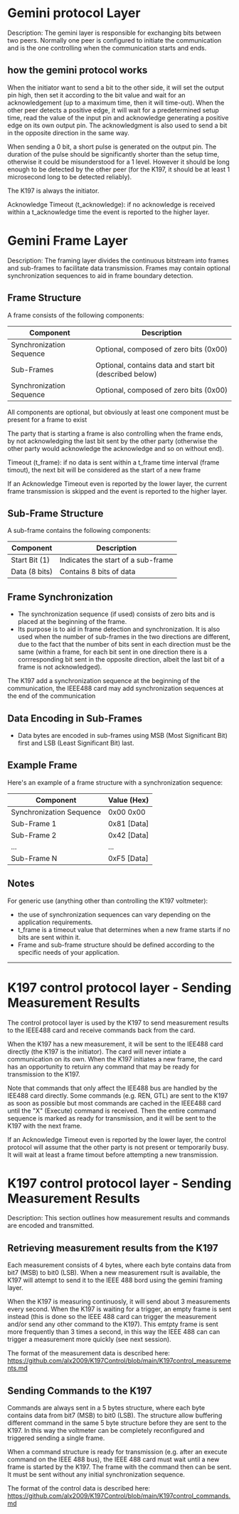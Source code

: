 # Gemini protocol Layer
Description: The gemini layer is responsible for exchanging bits between two peers. Normally one peer is configured to initiate the communication and is the one controlling when the communication starts and ends.

## how the gemini protocol works

When the initiator want to send a bit to the other side, it will set the output pin high, then set it according to the bit value and wait for an acknowledgement (up to a maximum time, then it will time-out). When the other peer detects a positive edge, it will wait for a predetermined setup time, read the value of the input pin and acknowledge generating a positive edge on its own output pin. The acknowledgment is also used to send a bit in the opposite direction in the same way.

When sending a 0 bit, a short pulse is generated on the output pin. The duration of the pulse should be significantly shorter than the setup time, otherwise it could be misunderstood for a 1 level. However it should be long enough to be detected by the other peer (for the K197, it should be at least 1 microsecond long to be detected reliably).

The K197 is always the initiator.

Acknowledge Timeout (t_acknowledge): if no acknowledge is received within a t_acknowledge time the event is reported to the higher layer.

# Gemini Frame Layer

Description: The framing layer divides the continuous bitstream into frames and sub-frames to facilitate data transmission. Frames may contain optional synchronization sequences to aid in frame boundary detection.

## Frame Structure

A frame consists of the following components:

| Component                   | Description                                          |
|-----------------------------|------------------------------------------------------|
| Synchronization Sequence    | Optional, composed of zero bits (0x00)              |
| Sub-Frames                  | Optional, contains data and start bit (described below)       |
| Synchronization Sequence    | Optional, composed of zero bits (0x00)              |

All components are optional, but obviously at least one component must be present for a frame to exist

The party that is starting a frame is also controlling when the frame ends, by not acknowledging the last bit sent by the other party (otherwise the other party would acknowledge the acknowledge and so on without end). 

Timeout (t_frame): if no data is sent within a t_frame time interval (frame timout), the next bit will be considered as the start of a new frame

If an Acknowledge Timeout even is reported by the lower layer, the current frame transmission is skipped and the event is reported to the higher layer.

## Sub-Frame Structure

A sub-frame contains the following components:

| Component            | Description                        |
|----------------------|------------------------------------|
| Start Bit (1)        | Indicates the start of a sub-frame |
| Data (8 bits)        | Contains 8 bits of data            |

## Frame Synchronization

- The synchronization sequence (if used) consists of zero bits and is placed at the beginning of the frame.
- Its purpose is to aid in frame detection and synchronization. It is also used when the number of sub-frames in the two directions are different, due to the fact that the number of bits sent in each direction must be the same (within a frame, for each bit sent in one direction there is a corrresponding bit sent in the opposite direction, albeit the last bit of a frame is not acknowledged). 

The K197 add a synchronization sequence at the beginning of the communication, the IEEE488 card may add synchronization sequences at the end of the communication 

## Data Encoding in Sub-Frames

- Data bytes are encoded in sub-frames using MSB (Most Significant Bit) first and LSB (Least Significant Bit) last.

## Example Frame

Here's an example of a frame structure with a synchronization sequence:

| Component                   | Value (Hex) |
|-----------------------------|-------------|
| Synchronization Sequence    | 0x00 0x00   |
| Sub-Frame 1                | 0x81 [Data] |
| Sub-Frame 2                | 0x42 [Data] |
| ...                         | ...         |
| Sub-Frame N                | 0xF5 [Data] |

## Notes

For generic use (anything other than controlling the K197 voltmeter):
- the use of synchronization sequences can vary depending on the application requirements.
- t_frame is a timeout value that determines when a new frame starts if no bits are sent within it.
- Frame and sub-frame structure should be defined according to the specific needs of your application.

--------------------------------------------------------------------------------
# K197 control protocol layer - Sending Measurement Results

The control protocol layer is used by the K197 to send measurement results to the IEEE488 card and receive commands back from the card. 

When the K197 has a new measurement, it will be sent to the IEE488 card directly (the K197 is the initiator). The card will never intiate a communication on its own. When the K197 initiates a new frame, the card has an opportunity to retuirn any command that may be ready for transmission to the K197.

Note that commands that only affect the IEE488 bus are handled by the IEE488 card directly. Some commands (e.g. REN, GTL) are sent to the K197 as soon as possible but most commands are cached in the IEEE488 card until the "X" (Execute) command is received. Then the entire command sequence is marked as ready for transmission, and it will be sent to the K197 with the next frame.

If an Acknowledge Timeout even is reported by the lower layer, the control protocol will assume that the other party is not present or temporarily busy. It will wait at least a frame timout before attempting a new transmission. 

# K197 control protocol layer - Sending Measurement Results

Description: This section outlines how measurement results and commands are encoded and transmitted. 

## Retrieving measurement results from the K197

Each measurement consists of 4 bytes, where each byte contains data from bit7 (MSB) to bit0 (LSB). When a new measurement rsult is available, the K197 will attempt to send it to the IEEE 488 bord using the gemini framing layer.

When the K197 is measuring continuosly, it will send about 3 measurements every second. When the K197 is waiting for a trigger, an empty frame is sent instead (this is done so the IEEE 488 card can trigger the measurement and/or send any other command to the K197). This emtpty frame is sent more frequently than 3 times a second, in this way the IEEE 488 can can trigger a measurement more quickly (see next session).

The format of the measurement data is described here: https://github.com/alx2009/K197Control/blob/main/K197control_measurements.md

## Sending Commands to the K197

Commands are always sent in a 5 bytes structure, where each byte contains data from bit7 (MSB) to bit0 (LSB). The structure allow buffering different command in the same 5 byte structure before they are sent to the K197. In this way the voltmeter can be completely reconfigured and triggered sending a single frame. 

When a command structure is ready for transmission (e.g. after an execute command on the IEEE 488 bus), the IEEE 488 card must wait until a new frame is started by the K197. The frame with the command then can be sent. It must be sent without any initial synchronization sequence.

The format of the control data is described here: https://github.com/alx2009/K197Control/blob/main/K197control_commands.md

